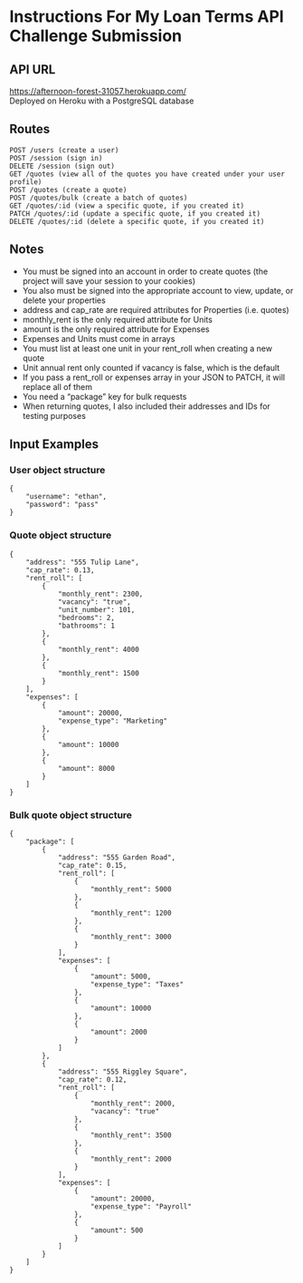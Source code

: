 # Instructions For My Loan Terms API Challenge Submission

## API URL
https://afternoon-forest-31057.herokuapp.com/  
Deployed on Heroku with a PostgreSQL database

## Routes
```
POST /users (create a user)
POST /session (sign in)
DELETE /session (sign out)
GET /quotes (view all of the quotes you have created under your user profile)
POST /quotes (create a quote)
POST /quotes/bulk (create a batch of quotes)
GET /quotes/:id (view a specific quote, if you created it)
PATCH /quotes/:id (update a specific quote, if you created it)
DELETE /quotes/:id (delete a specific quote, if you created it)
```

## Notes
* You must be signed into an account in order to create quotes (the project will save your session to your cookies)
* You also must be signed into the appropriate account to view, update, or delete your properties
* address and cap_rate are required attributes for Properties (i.e. quotes)
* monthly_rent is the only required attribute for Units
* amount is the only required attribute for Expenses
* Expenses and Units must come in arrays
* You must list at least one unit in your rent_roll when creating a new quote
* Unit annual rent only counted if vacancy is false, which is the default
* If you pass a rent_roll or expenses array in your JSON to PATCH, it will replace all of them
* You need a “package” key for bulk requests
* When returning quotes, I also included their addresses and IDs for testing purposes

## Input Examples

### User object structure
```
{
	"username": "ethan",
	"password": "pass"
}
```

### Quote object structure
```
{
	"address": "555 Tulip Lane",
	"cap_rate": 0.13,
	"rent_roll": [
		{
			"monthly_rent": 2300,
			"vacancy": "true",
			"unit_number": 101,
			"bedrooms": 2,
			"bathrooms": 1
		},
		{
			"monthly_rent": 4000
		},
		{
			"monthly_rent": 1500
		}
	],
	"expenses": [
		{
			"amount": 20000,
			"expense_type": "Marketing"
		},
		{
			"amount": 10000
		},
		{
			"amount": 8000
		}
	]
}
```

### Bulk quote object structure
```
{
	"package": [
		{
			"address": "555 Garden Road",
			"cap_rate": 0.15,
			"rent_roll": [
				{
					"monthly_rent": 5000
				},
				{
					"monthly_rent": 1200
				},
				{
					"monthly_rent": 3000
				}
			],
			"expenses": [
				{
					"amount": 5000,
					"expense_type": "Taxes"
				},
				{
					"amount": 10000
				},
				{
					"amount": 2000
				}
			]
		},
		{
			"address": "555 Riggley Square",
			"cap_rate": 0.12,
			"rent_roll": [
				{
					"monthly_rent": 2000,
					"vacancy": "true"
				},
				{
					"monthly_rent": 3500
				},
				{
					"monthly_rent": 2000
				}
			],
			"expenses": [
				{
					"amount": 20000,
					"expense_type": "Payroll"
				},
				{
					"amount": 500
				}
			]
		}
	]
}
```
